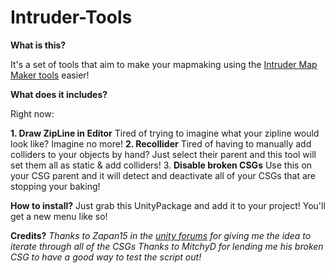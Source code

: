 # Intruder-Tools

**What is this?**

It's a set of tools that aim to make your mapmaking using the [Intruder Map Maker tools](https://sharklootgilt.superbossgames.com/wiki/index.php/IntruderMM) easier!

**What does it includes?**

Right now:

 **1. Draw ZipLine in Editor**
	 Tired of trying to imagine what your zipline would look like? Imagine no more! 
 **2. Recollider**
	 Tired of having to manually add colliders to your objects by hand? Just select their parent and this tool will set them all as static & add colliders!
 3. **Disable broken CSGs**
	 Use this on your CSG parent and it will detect and deactivate all of your CSGs that are stopping your baking!

**How to install?**
Just grab this UnityPackage and add it to your project! You'll get a new menu like so!

**Credits?**
*Thanks to Zapan15 in the [unity forums](https://forum.unity.com/threads/progressive-gpu-error-failed-to-add-geometry-for-mesh-stud-mesh-is-missing-required-attribute-s.976230/#post-7092433) for giving me the idea to iterate through all of the CSGs*
 *Thanks to MitchyD for lending me his broken CSG to have a good way to test the script out!*

